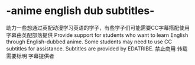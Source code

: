 # -anime english dub subtitles-
助力一些想通过英配动漫学习英语的学子，有些学子们可能需要CC字幕搭配使用
字幕由英配部落提供
Provide support for students who want to learn English through English-dubbed anime. Some students may need to use CC subtitles for assistance.
Subtitles are provided by EDATRIBE.
禁止商用
转载需要标明
字幕提供者
